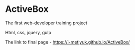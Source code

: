 # ActiveBox
The first web-developer training project

Html, css, jquery, gulp

The link to final page - https://i-metlyuk.github.io/ActiveBox/
